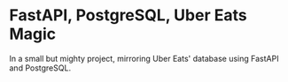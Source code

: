 # FastAPI, PostgreSQL, Uber Eats Magic

In a small but mighty project, mirroring Uber Eats' database using FastAPI and PostgreSQL.
